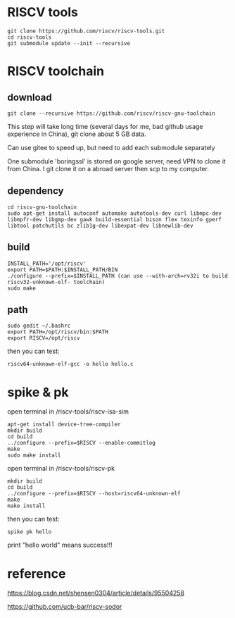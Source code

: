 # RISCV tools

    git clone https://github.com/riscv/riscv-tools.git  
    cd riscv-tools  
    git submodule update --init --recursive

# RISCV toolchain

## download

    git clone --recursive https://github.com/riscv/riscv-gnu-toolchain

This step will take long time (several days for me, bad github usage experience in China), git clone about 5 GB data.

Can use gitee to speed up, but need to add each submodule separately

One submodule 'boringssl' is stored on google server, need VPN to clone it from China. I git clone it on a abroad server then scp to my computer.

## dependency

    cd riscv-gnu-toolchain
    sudo apt-get install autoconf automake autotools-dev curl libmpc-dev libmpfr-dev libgmp-dev gawk build-essential bison flex texinfo gperf libtool patchutils bc zlib1g-dev libexpat-dev libnewlib-dev

## build

    INSTALL_PATH='/opt/riscv'
    export PATH=$PATH:$INSTALL_PATH/BIN
    ./configure --prefix=$INSTALL_PATH (can use --with-arch=rv32i to build riscv32-unknown-elf- toolchain)
    sudo make

## path

    sudo gedit ~/.bashrc
    export PATH=/opt/riscv/bin:$PATH
    export RISCV=/opt/riscv

then you can test:

    riscv64-unknown-elf-gcc -o hello hello.c

# spike & pk

open terminal in /riscv-tools/riscv-isa-sim

    apt-get install device-tree-compiler
    mkdir build
    cd build
    ../configure --prefix=$RISCV --enable-commitlog
    make
    sudo make install

open terminal in /riscv-tools/riscv-pk

    mkdir build
    cd build
    ../configure --prefix=$RISCV --host=riscv64-unknown-elf
    make
    make install

then you can test:

    spike pk hello

print "hello world" means success!!!

# reference

https://blog.csdn.net/shensen0304/article/details/95504258

https://github.com/ucb-bar/riscv-sodor
